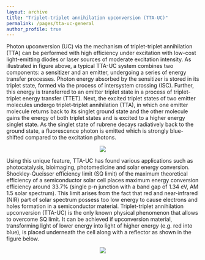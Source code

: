 ```yaml
---
layout: archive
title: "Triplet-triplet annihilation upconversion (TTA-UC)"
permalink: /pages/tta-uc-general
author_profile: true
---
```

Photon upconversion (UC) via the mechanism of triplet-triplet annihilation (TTA) can be performed with high efficiency under excitation with low-cost light-emitting diodes or laser sources of moderate excitation intensity. As illustrated in figure above, a typical TTA-UC system combines two components: a sensitizer and an emitter, undergoing a series of energy transfer processes. Photon energy absorbed by the sensitizer is stored in its triplet state, formed via the process of intersystem crossing (ISC). Further, this energy is transferred to an emitter triplet state in a process of triplet-triplet energy transfer (TTET). Next, the excited triplet states of two emitter molecules undergo triplet-triplet annihilation (TTA), in which one emitter molecule returns back to its singlet ground state and the other molecule gains the energy of both triplet states and is excited to a higher energy singlet state. As the singlet state of rubrene decays radiatively back to the ground state, a fluorescence photon is emitted which is strongly blue-shifted compared to the excitation photons.

<div style="text-align:center"><img src="https://mihafil.github.io/academic/images/research/tta-uc-general.jpg" /></div>

Using this unique feature, TTA-UC has found various applications such as photocatalysis, bioimaging, photomedicine and solar energy conversion. Shockley-Queisser efficiency limit (SQ limit) of the maximum theoretical efficiency of a semiconductor solar cell places maximum energy conversion efficiency around 33.7% (single p-n junction with a band gap of 1.34 eV, AM 1.5 solar spectrum).  This limit arises from the fact that red and near-infrared (NIR) part of solar spectrum possess too low energy to cause electrons and holes formation in a semiconductor material. Triplet-triplet annihilation upconversion (TTA-UC) is the only known physical phenomenon that allows to overcome SQ limit. It can be achieved if upconversion material, transforming light of lower energy into light of higher energy (e.g. red into blue), is placed underneath the cell along with a reflector as shown in the figure below.

<div style="text-align:center"><img src="https://mihafil.github.io/academic/images/research/solar-cell.jpg" /></div>
